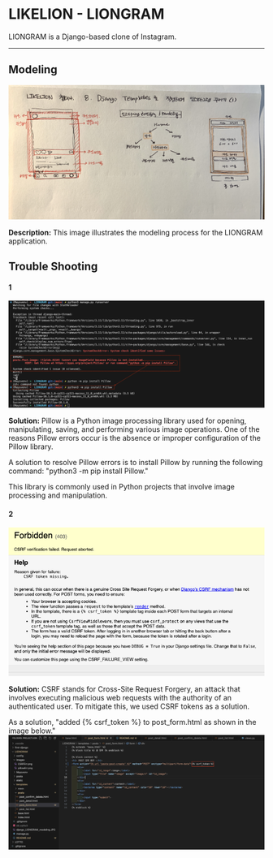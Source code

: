 # LIKELION - LIONGRAM

LIONGRAM is a Django-based clone of Instagram.

---
## Modeling
![modeling_image](https://github.com/MayHyeyeonKim/likelion2023/blob/main/LIONGRAM/django_LIONGRAM_modeling.JPG?raw=true)

**Description:**
This image illustrates the modeling process for the LIONGRAM application.

## Trouble Shooting

#### 1 
![Pillow_Err](https://github.com/MayHyeyeonKim/likelion2023/blob/main/LIONGRAM/images/pillowErr.png?raw=true)

**Solution:**
Pillow is a Python image processing library used for opening, manipulating, saving, and performing various image operations. One of the reasons Pillow errors occur is the absence or improper configuration of the Pillow library.

A solution to resolve Pillow errors is to install Pillow by running the following command: "python3 -m pip install Pillow."

This library is commonly used in Python projects that involve image processing and manipulation.

#### 2
![CSRF_Err](https://github.com/MayHyeyeonKim/likelion2023/blob/main/LIONGRAM/images/CSRFErr.png?raw=true)

**Solution:**
CSRF stands for Cross-Site Request Forgery, an attack that involves executing malicious web requests with the authority of an authenticated user. To mitigate this, we used CSRF tokens as a solution.

As a solution, "added {% csrf_token %} to post_form.html as shown in the image below."
 ![CSRF_Err](https://github.com/MayHyeyeonKim/likelion2023/blob/main/LIONGRAM/images/CSRFErrSolution.png?raw=true)
